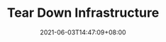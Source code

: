 ---
title: "Tear Down Infrastructure"
date: 2021-06-03T14:47:09+08:00
chapter: false
weight: 5
pre: "<b>5. </b>"
---